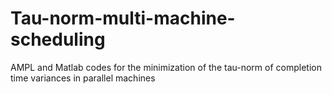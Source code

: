 # Tau-norm-multi-machine-scheduling
AMPL and Matlab codes for the minimization of the tau-norm of completion time variances in parallel machines
